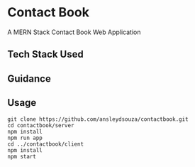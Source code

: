 # Contact Book
 A MERN Stack Contact Book Web Application

## Tech Stack Used

## Guidance

## Usage
```
git clone https://github.com/ansleydsouza/contactbook.git
cd contactbook/server
npm install
npm run app
cd ../contactbook/client
npm install
npm start
```